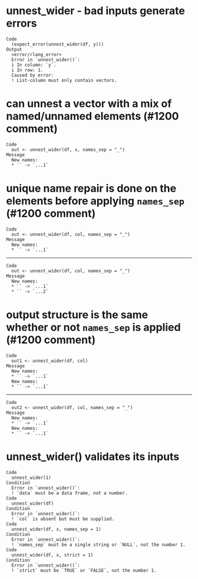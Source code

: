 # unnest_wider - bad inputs generate errors

    Code
      (expect_error(unnest_wider(df, y)))
    Output
      <error/rlang_error>
      Error in `unnest_wider()`:
      i In column: `y`.
      i In row: 1.
      Caused by error:
      ! List-column must only contain vectors.

# can unnest a vector with a mix of named/unnamed elements (#1200 comment)

    Code
      out <- unnest_wider(df, x, names_sep = "_")
    Message
      New names:
      * `` -> `...1`

# unique name repair is done on the elements before applying `names_sep` (#1200 comment)

    Code
      out <- unnest_wider(df, col, names_sep = "_")
    Message
      New names:
      * `` -> `...1`

---

    Code
      out <- unnest_wider(df, col, names_sep = "_")
    Message
      New names:
      * `` -> `...1`
      * `` -> `...2`

# output structure is the same whether or not `names_sep` is applied (#1200 comment)

    Code
      out1 <- unnest_wider(df, col)
    Message
      New names:
      * `` -> `...1`
      New names:
      * `` -> `...1`

---

    Code
      out2 <- unnest_wider(df, col, names_sep = "_")
    Message
      New names:
      * `` -> `...1`
      New names:
      * `` -> `...1`

# unnest_wider() validates its inputs

    Code
      unnest_wider(1)
    Condition
      Error in `unnest_wider()`:
      ! `data` must be a data frame, not a number.
    Code
      unnest_wider(df)
    Condition
      Error in `unnest_wider()`:
      ! `col` is absent but must be supplied.
    Code
      unnest_wider(df, x, names_sep = 1)
    Condition
      Error in `unnest_wider()`:
      ! `names_sep` must be a single string or `NULL`, not the number 1.
    Code
      unnest_wider(df, x, strict = 1)
    Condition
      Error in `unnest_wider()`:
      ! `strict` must be `TRUE` or `FALSE`, not the number 1.

